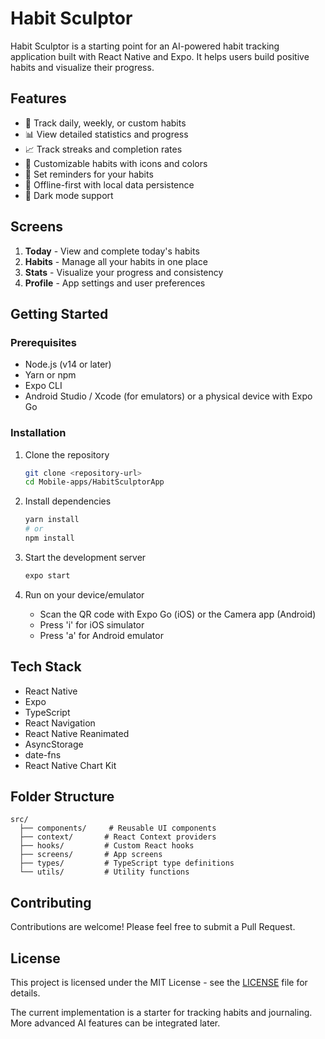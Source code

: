 # Habit Sculptor

Habit Sculptor is a starting point for an AI-powered habit tracking application built with React Native and Expo. It helps users build positive habits and visualize their progress.

## Features

- 🎯 Track daily, weekly, or custom habits
- 📊 View detailed statistics and progress
- 📈 Track streaks and completion rates
- 🎨 Customizable habits with icons and colors
- 🔔 Set reminders for your habits
- 📱 Offline-first with local data persistence
- 🌙 Dark mode support

## Screens

1. **Today** - View and complete today's habits
2. **Habits** - Manage all your habits in one place
3. **Stats** - Visualize your progress and consistency
4. **Profile** - App settings and user preferences

## Getting Started

### Prerequisites

- Node.js (v14 or later)
- Yarn or npm
- Expo CLI
- Android Studio / Xcode (for emulators) or a physical device with Expo Go

### Installation

1. Clone the repository
   ```bash
   git clone <repository-url>
   cd Mobile-apps/HabitSculptorApp
   ```

2. Install dependencies
   ```bash
   yarn install
   # or
   npm install
   ```

3. Start the development server
   ```bash
   expo start
   ```

4. Run on your device/emulator
   - Scan the QR code with Expo Go (iOS) or the Camera app (Android)
   - Press 'i' for iOS simulator
   - Press 'a' for Android emulator

## Tech Stack

- React Native
- Expo
- TypeScript
- React Navigation
- React Native Reanimated
- AsyncStorage
- date-fns
- React Native Chart Kit

## Folder Structure

```
src/
  ├── components/     # Reusable UI components
  ├── context/       # React Context providers
  ├── hooks/         # Custom React hooks
  ├── screens/       # App screens
  ├── types/         # TypeScript type definitions
  └── utils/         # Utility functions
```

## Contributing

Contributions are welcome! Please feel free to submit a Pull Request.

## License

This project is licensed under the MIT License - see the [LICENSE](LICENSE) file for details.

The current implementation is a starter for tracking habits and journaling.
More advanced AI features can be integrated later.
